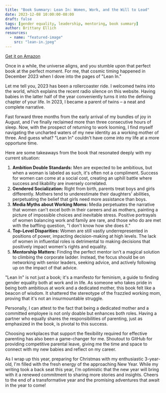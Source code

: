 ```yaml
---
title: "Book Summary: Lean In: Women, Work, and the Will to Lead"
date: 2023-12-08 10:00:00-08:00
draft: false
tags: [gender equality, leadership, mentoring, book summary]
author: Brittany Ellich
resources:
  - name: "featured-image"
    src: "lean-in.jpeg"
---
```


[Get it on Amazon](https://www.amazon.com/Lean-Women-Work-Will-Lead-ebook/dp/B009LMTDL0?qid=1702063995&sr=8-1&tag=brittanyellich-20)

Once in a while, the universe aligns, and you stumble upon that perfect book at the perfect moment. For me, that cosmic timing happened in December 2023 when I dove into the pages of "Lean In."

Let me tell you, 2023 has been a rollercoaster ride. I welcomed twins into the world, which explains the recent radio silence on this website. Having babies in the latter half of the year conveniently turns it into the defining chapter of your life. In 2023, I became a parent of twins – a neat and complete narrative.

Fast forward three months from the early arrival of my bundles of joy in August, and I've finally reclaimed more than three consecutive hours of sleep. Now, with the prospect of returning to work looming, I find myself navigating the uncharted waters of my new identity as a working mother of three. And guess what? "Lean In" couldn't have come into my life at a more opportune time.

Here are some takeaways from the book that resonated deeply with my current situation:

1. **Ambition Double Standards:** Men are expected to be ambitious, but when a woman is labeled as such, it's often not a compliment. Success for women can come at a social cost, creating an uphill battle where success and likability are inversely correlated.
2. **Gendered Socialization:** Right from birth, parents treat boys and girls differently. Mothers tend to underestimate their daughters' abilities, perpetuating the belief that girls need more assistance than boys.
3. **Media Myths about Working Moms:** Media perpetuates the narrative that women can't excel both in their careers and as mothers, painting a picture of impossible choices and inevitable stress. Positive portrayals of women balancing work and family are rare, and those who do are met with the baffling question, "I don't know how she does it."
4. **Top-Level Disparities:** Women are still vastly underrepresented in positions of power, impacting decision-making at high levels. The lack of women in influential roles is detrimental to making decisions that positively impact women's rights and equality.
5. **Mentorship Matters:** Finding the perfect mentor isn't a magical solution to climbing the corporate ladder. Instead, the focus should be on networking with senior leaders, seeking advice, and actively following up on the impact of that advice.

"Lean In" is not just a book; it's a manifesto for feminism, a guide to finding gender equality both at work and in life. As someone who takes pride in being both ambitious at work and a dedicated mother, this book felt like a beacon of wisdom. It shattered the stereotype of the frazzled working mom, proving that it's not an insurmountable struggle.

Personally, I can attest to the fact that being a dedicated mother and a committed employee is not only doable but enhances both roles. Having a partner who equally shares the responsibilities of parenting, just as emphasized in the book, is pivotal to this success.

Choosing workplaces that support the flexibility required for effective parenting has also been a game-changer for me. Shoutout to GitHub for providing competitive parental leave, giving me the time and space to connect with my new babies and reflect on my career.

As I wrap up this year, preparing for Christmas with my enthusiastic 3-year-old, I'm filled with the fresh energy of the approaching New Year. While my writing took a back seat this year, I'm optimistic that the new year will bring with it a renewed commitment to sharing more stories and insights. Cheers to the end of a transformative year and the promising adventures that await in the year to come!
